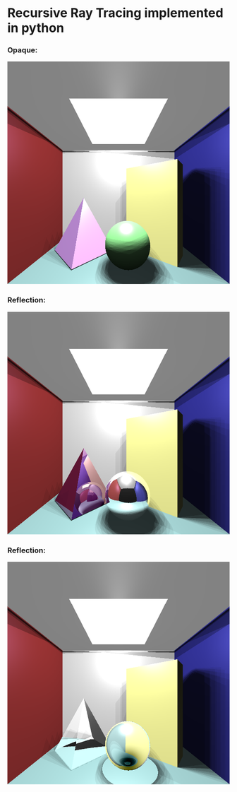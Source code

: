 # Recursive Ray Tracing implemented in python

### Opaque:
![alt text](https://github.com/AstitvaSri/Ray_Tracing/blob/main/Results/Light%20Shadows/RenderedImage_LS_1000.png)

### Reflection:
![alt text](https://github.com/AstitvaSri/Ray_Tracing/blob/main/Results/Light%20Shadows/RenderedImage_LS_Reflection_1000.png)

### Reflection:
![alt text](https://github.com/AstitvaSri/Ray_Tracing/blob/main/Results/Light%20Shadows/RenderedImage_LS_Refraction_1000.png)

